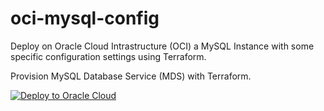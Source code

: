 # oci-mysql-config

Deploy on Oracle Cloud Intrastructure (OCI) a MySQL Instance with some specific configuration settings
using Terraform.

Provision MySQL Database Service (MDS) with Terraform.

[![Deploy to Oracle Cloud](https://oci-resourcemanager-plugin.plugins.oci.oraclecloud.com/latest/deploy-to-oracle-cloud.svg)](https://cloud.oracle.com/resourcemanager/stacks/create?zipUrl=https://github.com/khkwon01/oci-mysql-config/archive/refs/tags/mds-provision-2.6.zip)

